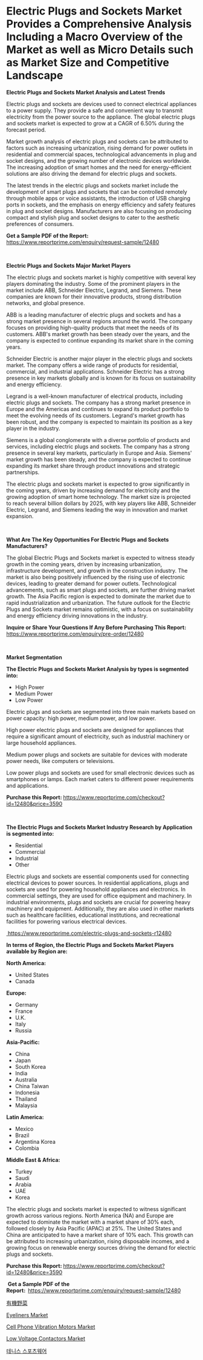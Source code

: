 <p><h1>Electric Plugs and Sockets Market Provides a Comprehensive Analysis Including a Macro Overview of the Market as well as Micro Details such as Market Size and Competitive Landscape</h1></p><p><strong>Electric Plugs and Sockets Market Analysis and Latest Trends</strong></p>
<p><p>Electric plugs and sockets are devices used to connect electrical appliances to a power supply. They provide a safe and convenient way to transmit electricity from the power source to the appliance. The global electric plugs and sockets market is expected to grow at a CAGR of 6.50% during the forecast period.</p><p>Market growth analysis of electric plugs and sockets can be attributed to factors such as increasing urbanization, rising demand for power outlets in residential and commercial spaces, technological advancements in plug and socket designs, and the growing number of electronic devices worldwide. The increasing adoption of smart homes and the need for energy-efficient solutions are also driving the demand for electric plugs and sockets.</p><p>The latest trends in the electric plugs and sockets market include the development of smart plugs and sockets that can be controlled remotely through mobile apps or voice assistants, the introduction of USB charging ports in sockets, and the emphasis on energy efficiency and safety features in plug and socket designs. Manufacturers are also focusing on producing compact and stylish plug and socket designs to cater to the aesthetic preferences of consumers.</p></p>
<p><strong>Get a Sample PDF of the Report:&nbsp;</strong> <a href="https://www.reportprime.com/enquiry/request-sample/12480">https://www.reportprime.com/enquiry/request-sample/12480</a></p>
<p>&nbsp;</p>
<p><strong>Electric Plugs and Sockets Major Market Players</strong></p>
<p><p>The electric plugs and sockets market is highly competitive with several key players dominating the industry. Some of the prominent players in the market include ABB, Schneider Electric, Legrand, and Siemens. These companies are known for their innovative products, strong distribution networks, and global presence.</p><p>ABB is a leading manufacturer of electric plugs and sockets and has a strong market presence in several regions around the world. The company focuses on providing high-quality products that meet the needs of its customers. ABB's market growth has been steady over the years, and the company is expected to continue expanding its market share in the coming years.</p><p>Schneider Electric is another major player in the electric plugs and sockets market. The company offers a wide range of products for residential, commercial, and industrial applications. Schneider Electric has a strong presence in key markets globally and is known for its focus on sustainability and energy efficiency.</p><p>Legrand is a well-known manufacturer of electrical products, including electric plugs and sockets. The company has a strong market presence in Europe and the Americas and continues to expand its product portfolio to meet the evolving needs of its customers. Legrand's market growth has been robust, and the company is expected to maintain its position as a key player in the industry.</p><p>Siemens is a global conglomerate with a diverse portfolio of products and services, including electric plugs and sockets. The company has a strong presence in several key markets, particularly in Europe and Asia. Siemens' market growth has been steady, and the company is expected to continue expanding its market share through product innovations and strategic partnerships.</p><p>The electric plugs and sockets market is expected to grow significantly in the coming years, driven by increasing demand for electricity and the growing adoption of smart home technology. The market size is projected to reach several billion dollars by 2025, with key players like ABB, Schneider Electric, Legrand, and Siemens leading the way in innovation and market expansion.</p></p>
<p>&nbsp;</p>
<p><strong>What Are The Key Opportunities For Electric Plugs and Sockets Manufacturers?</strong></p>
<p><p>The global Electric Plugs and Sockets market is expected to witness steady growth in the coming years, driven by increasing urbanization, infrastructure development, and growth in the construction industry. The market is also being positively influenced by the rising use of electronic devices, leading to greater demand for power outlets. Technological advancements, such as smart plugs and sockets, are further driving market growth. The Asia Pacific region is expected to dominate the market due to rapid industrialization and urbanization. The future outlook for the Electric Plugs and Sockets market remains optimistic, with a focus on sustainability and energy efficiency driving innovations in the industry.</p></p>
<p><strong>Inquire or Share Your Questions If Any Before Purchasing This Report:</strong> <a href="https://www.reportprime.com/enquiry/pre-order/12480">https://www.reportprime.com/enquiry/pre-order/12480</a></p>
<p>&nbsp;</p>
<p><strong>Market Segmentation</strong></p>
<p><strong>The Electric Plugs and Sockets Market Analysis by types is segmented into:</strong></p>
<p><ul><li>High Power</li><li>Medium Power</li><li>Low Power</li></ul></p>
<p><p>Electric plugs and sockets are segmented into three main markets based on power capacity: high power, medium power, and low power. </p><p>High power electric plugs and sockets are designed for appliances that require a significant amount of electricity, such as industrial machinery or large household appliances. </p><p>Medium power plugs and sockets are suitable for devices with moderate power needs, like computers or televisions. </p><p>Low power plugs and sockets are used for small electronic devices such as smartphones or lamps. Each market caters to different power requirements and applications.</p></p>
<p><strong>Purchase this Report:&nbsp;</strong><a href="https://www.reportprime.com/checkout?id=12480&price=3590">https://www.reportprime.com/checkout?id=12480&price=3590</a></p>
<p>&nbsp;</p>
<p><strong>The Electric Plugs and Sockets Market Industry Research by Application is segmented into:</strong></p>
<p><ul><li>Residential</li><li>Commercial</li><li>Industrial</li><li>Other</li></ul></p>
<p><p>Electric plugs and sockets are essential components used for connecting electrical devices to power sources. In residential applications, plugs and sockets are used for powering household appliances and electronics. In commercial settings, they are used for office equipment and machinery. In industrial environments, plugs and sockets are crucial for powering heavy machinery and equipment. Additionally, they are also used in other markets such as healthcare facilities, educational institutions, and recreational facilities for powering various electrical devices.</p></p>
<p><a href="https://www.reportprime.com/electric-plugs-and-sockets-r12480">&nbsp;https://www.reportprime.com/electric-plugs-and-sockets-r12480</a></p>
<p><strong>In terms of Region, the Electric Plugs and Sockets Market Players available by Region are:</strong></p>
<p>
    <p> <strong> North America: </strong>
        <ul>
            <li>United States</li>
            <li>Canada</li>
        </ul>
        </p> 
    <p> <strong> Europe: </strong>
        <ul>
            <li>Germany</li>
            <li>France</li>
            <li>U.K.</li>
            <li>Italy</li>
            <li>Russia</li>
        </ul>
        </p> 
    <p> <strong> Asia-Pacific: </strong>
        <ul>
            <li>China</li>
            <li>Japan</li>
            <li>South Korea</li>
            <li>India</li>
            <li>Australia</li>
            <li>China Taiwan</li>
            <li>Indonesia</li>
            <li>Thailand</li>
            <li>Malaysia</li>
        </ul>
        </p> 
    <p> <strong> Latin America: </strong>
        <ul>
            <li>Mexico</li>
            <li>Brazil</li>
            <li>Argentina Korea</li>
            <li>Colombia</li>
        </ul>
        </p> 
    <p> <strong> Middle East & Africa: </strong>
        <ul>
            <li>Turkey</li>
            <li>Saudi</li>
            <li>Arabia</li>
            <li>UAE</li>
            <li>Korea</li>
        </ul>
    </p>
    </p>
<p><p>The electric plugs and sockets market is expected to witness significant growth across various regions. North America (NA) and Europe are expected to dominate the market with a market share of 30% each, followed closely by Asia Pacific (APAC) at 25%. The United States and China are anticipated to have a market share of 10% each. This growth can be attributed to increasing urbanization, rising disposable incomes, and a growing focus on renewable energy sources driving the demand for electric plugs and sockets.</p></p>
<p><strong>Purchase this Report: </strong><a href="https://www.reportprime.com/checkout?id=12480&price=3590">https://www.reportprime.com/checkout?id=12480&price=3590</a></p>
<p>&nbsp;<strong>Get a Sample PDF of the Report:&nbsp;&nbsp;</strong><a href="https://www.reportprime.com/enquiry/request-sample/12480">https://www.reportprime.com/enquiry/request-sample/12480</a></p>
<p><strong></strong></p>
<p><p><a href="https://github.com/mm14022023/Market-Research-Report-List-1/blob/main/830335770784.md">有機野菜</a></p><p><a href="https://issuu.com/reportprime-2/docs/eyeliners-market-size-2030.pptx">Eyeliners Market</a></p><p><a href="https://github.com/ZackaryHalvorson2023/Market-Research-Report-List-1/blob/main/cell-phone-vibration-motors-market.md">Cell Phone Vibration Motors Market</a></p><p><a href="https://github.com/DeonteStanton2023/Market-Research-Report-List-1/blob/main/low-voltage-contactors-market.md">Low Voltage Contactors Market</a></p><p><a href="https://github.com/JosefaRice/Market-Research-Report-List-1/blob/main/839159768306.md">테니스 스포츠웨어</a></p></p>